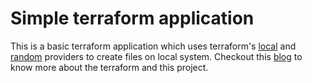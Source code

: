 # Simple terraform application

This is a basic terraform application which uses terraform's [local](https://registry.terraform.io/providers/hashicorp/local/latest) and [random](https://registry.terraform.io/providers/hashicorp/random/latest) providers to create files on local system.
Checkout this [blog](https://blog.neelvikmani.com/basics-of-terraform-why-what-and-how) to know more about the terraform and this project.
